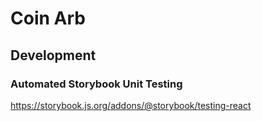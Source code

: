 # Coin Arb


## Development

### Automated Storybook Unit Testing

https://storybook.js.org/addons/@storybook/testing-react